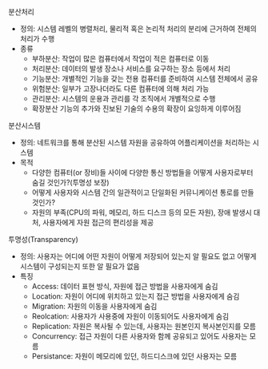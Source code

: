 분산처리
 - 정의: 시스템 레벨의 병렬처리, 물리적 혹은 논리적 처리의 분리에 근거하여 전체의 처리가 수행
 - 종류
	 - 부하분산: 작업이 많은 컴퓨터에서 작업이 적은 컴퓨터로 이동
	 - 처리분산: 데이터의 발생 장소나 서비스를 요구하는 장소 등에서 처리
 	 - 기능분산: 개별적인 기능을 갖는 전용 컴퓨터를 준비하여 시스템 전체에서 공유
 	 - 위험분산: 일부가 고장나더라도 다른 컴퓨터에 의해 처리 가능
 	 - 관리분산: 시스템의 운용과 관리를 각 조직에서 개별적으로 수행
 	 - 확장분산 기능의 추가와 진보된 기술의 수용의 확장이 요잉하게 이루어짐

분산시스템
 - 정의: 네트워크를 통해 분산된 시스템 자원을 공유하여 어플리케이션을 처리하는 시스템
 - 목적
	 - 다양한 컴퓨터(or 장비)들 사이에 다양한 통신 방법들을 어떻게 사용자로부터 숨길 것인가?(투명성 보장)
	 - 어떻게 사용자와 시스템 간의 일관적이고 단일화된 커뮤니케이션 통로를 만들 것인가?
	 - 자원의 부족(CPU의 파워, 메모리, 하드 디스크 등의 모든 자원), 장애 발생시 대처, 사용자에게 자원 접근의 편리성을 제공

투명성(Transparency)
 - 정의: 사용자는 어디에 어떤 자원이 어떻게 저장되어 있는지 알 필요도 없고 어떻게 시스템이 구성되는지 또한 알 필요가 없음
 - 특징
	 - Access: 데이터 표현 방식, 자원에 접근 방법을 사용자에게 숨김
	 - Location: 자원이 어디에 위치하고 있는지 접근 방법을 사용자에게 숨김
	 - Migration: 자원의 이동을 사용자에게 숨김
	 - Reolcation: 사용자가 사용중에 자원이 이동되어도 사용자에게 숨김
	 - Replication: 자원은 복사될 수 있는데, 사용자는 원본인지 복사본인지를 모름
	 - Concurrency: 접근 자원이 다른 사용자와 함께 공유되고 있어도 사용자는 모름
	 - Persistance: 자원이 메모리에 있던, 하드디스크에 있던 사용자는 모름